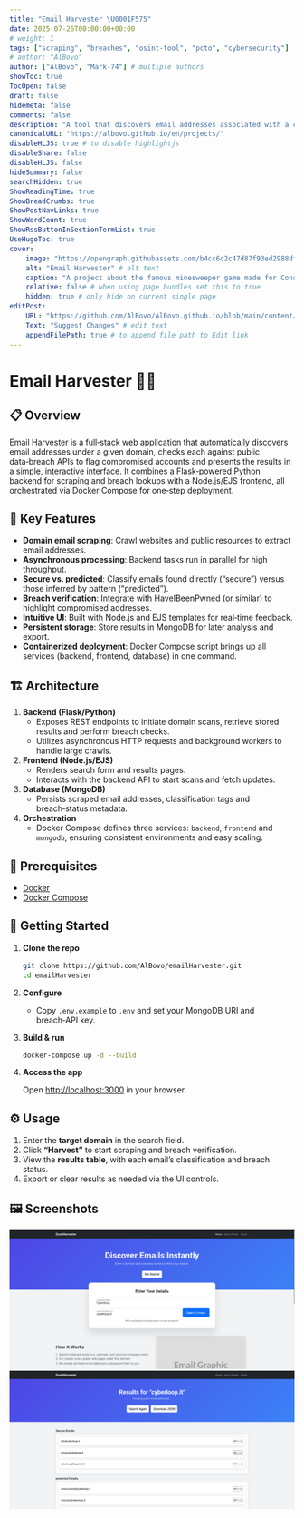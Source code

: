 ```yaml
---
title: "Email Harvester \U0001F575"
date: 2025-07-26T00:00:00+00:00
# weight: 1
tags: ["scraping", "breaches", "osint-tool", "pcto", "cybersecurity"]
# author: "AlBovo"
author: ["AlBovo", "Mark-74"] # multiple authors
showToc: true
TocOpen: false
draft: false
hidemeta: false
comments: false
description: "A tool that discovers email addresses associated with a company's domain and checks whether the organization has been involved in any past data breaches."
canonicalURL: "https://albovo.github.io/en/projects/"
disableHLJS: true # to disable highlightjs
disableShare: false
disableHLJS: false
hideSummary: false
searchHidden: true
ShowReadingTime: true
ShowBreadCrumbs: true
ShowPostNavLinks: true
ShowWordCount: true
ShowRssButtonInSectionTermList: true
UseHugoToc: true
cover:
    image: "https://opengraph.githubassets.com/b4cc6c2c47d87f93ed2988df0d8eaac6470e433ded4c93b8d6dd0901de672e66/AlBovo/emailHarvester" # image path/url
    alt: "Email Harvester" # alt text
    caption: "A project about the famous minesweeper game made for Console or Web GUI." # display caption under cover
    relative: false # when using page bundles set this to true
    hidden: true # only hide on current single page
editPost:
    URL: "https://github.com/AlBovo/AlBovo.github.io/blob/main/content/en"
    Text: "Suggest Changes" # edit text
    appendFilePath: true # to append file path to Edit link
---
```

# Email Harvester 🕵️‍♂️

## 📋 Overview
Email Harvester is a full‑stack web application that automatically discovers email addresses under a given domain, checks each against public data‑breach APIs to flag compromised accounts and presents the results in a simple, interactive interface. It combines a Flask‑powered Python backend for scraping and breach lookups with a Node.js/EJS frontend, all orchestrated via Docker Compose for one‑step deployment.

## 🎯 Key Features
- **Domain email scraping**: Crawl websites and public resources to extract email addresses.  
- **Asynchronous processing**: Backend tasks run in parallel for high throughput.  
- **Secure vs. predicted**: Classify emails found directly (“secure”) versus those inferred by pattern (“predicted”).  
- **Breach verification**: Integrate with HaveIBeenPwned (or similar) to highlight compromised addresses.  
- **Intuitive UI**: Built with Node.js and EJS templates for real‑time feedback.  
- **Persistent storage**: Store results in MongoDB for later analysis and export.  
- **Containerized deployment**: Docker Compose script brings up all services (backend, frontend, database) in one command.

## 🏗️ Architecture
1. **Backend (Flask/Python)**  
    - Exposes REST endpoints to initiate domain scans, retrieve stored results and perform breach checks.  
    - Utilizes asynchronous HTTP requests and background workers to handle large crawls.  
2. **Frontend (Node.js/EJS)**  
    - Renders search form and results pages.  
    - Interacts with the backend API to start scans and fetch updates.  
3. **Database (MongoDB)**  
    - Persists scraped email addresses, classification tags and breach‑status metadata.  
4. **Orchestration**  
    - Docker Compose defines three services: `backend`, `frontend` and `mongodb`, ensuring consistent environments and easy scaling.

## 🔧 Prerequisites
- [Docker](https://docs.docker.com/)  
- [Docker Compose](https://docs.docker.com/compose/)

## 🚀 Getting Started
1. **Clone the repo**  
    ```bash
    git clone https://github.com/AlBovo/emailHarvester.git
    cd emailHarvester
    ```

2. **Configure**

    * Copy `.env.example` to `.env` and set your MongoDB URI and breach‑API key.
3. **Build & run**

    ```bash
    docker-compose up -d --build
    ```
4. **Access the app**
    
    Open [http://localhost:3000](http://localhost:3000) in your browser.

## ⚙️ Usage
1. Enter the **target domain** in the search field.
2. Click **“Harvest”** to start scraping and breach verification.
3. View the **results table**, with each email’s classification and breach status.
4. Export or clear results as needed via the UI controls.

## 🖼️ Screenshots
![Home Page](/images/emailhomepage.png)
![Result Page](/images/emailresultpage.png)
